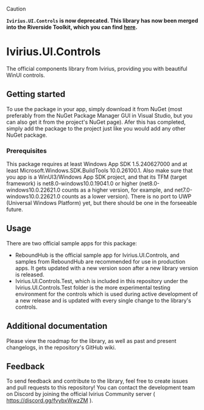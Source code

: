 > [!CAUTION]
> **`Ivirius.UI.Controls` is now deprecated. This library has now been merged into the Riverside Toolkit, which you can find [here](https://github.com/RiversideValley/Toolkit).**


# Ivirius.UI.Controls

The official components library from Ivirius, providing you with beautiful WinUI controls.

## Getting started

To use the package in your app, simply download it from NuGet (most preferably from the NuGet Package Manager GUI in Visual Studio, but you can also get it from the project's NuGet page). Afer this has completed, simply add the package to the project just like you would add any other NuGet package.

### Prerequisites

This package requires at least Windows App SDK 1.5.240627000 and at least Microsoft.Windows.SDK.BuildTools 10.0.26100.1. Also make sure that you app is a WinUI3/Windows App SDK project, and that its TFM (target framework) is net8.0-windows10.0.19041.0 or higher (net8.0-windows10.0.22621.0 counts as a higher version, for example, and net7.0-windows10.0.22621.0 counts as a lower version). There is no port to UWP (Universal Windows Platform) yet, but there should be one in the forseeable future.

## Usage

There are two official sample apps for this package:
- ReboundHub is the official sample app for Ivirius.UI.Controls, and samples from ReboundHub are recommended for use in production apps. It gets updated with a new version soon after a new library version is released.
- Ivirius.UI.Controls.Test, which is included in this repository under the Ivirius.UI.Controls.Test folder is the more experimental testing environment for the controls which is used during active development of a new release and is updated with every single change to the library's controls.

## Additional documentation

Please view the roadmap for the library, as well as past and present changelogs, in the repository's GitHub wiki.

## Feedback

To send feedback and contribute to the library, feel free to create issues and pull requests to this repository!
You can contact the development team on Discord by joining the official Ivirius Community server ( https://discord.gg/fvybxWwzZM ).
